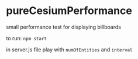 # pureCesiumPerformance
small performance test for displaying billboards 

to run: `npm start`

in server.js file play with `numOfEntities` and `interval` 